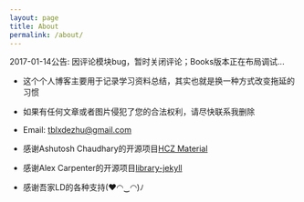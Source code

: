```yaml
---
layout: page
title: About
permalink: /about/
---
```


2017-01-14公告:
因评论模块bug，暂时关闭评论；Books版本正在布局调试...
* 这个个人博客主要用于记录学习资料总结，其实也就是换一种方式改变拖延的习惯

* 如果有任何文章或者图片侵犯了您的合法权利，请尽快联系我删除
* Email:  tblxdezhu@gmail.com

* 感谢Ashutosh Chaudhary的开源项目[HCZ Material](https://github.com/codeasashu/hcz-jekyll-blog)
* 感谢Alex Carpenter的开源项目[library-jekyll](https://github.com/alexcarpenter/library-jekyll-theme)
* 感谢吾家LD的各种支持(♥◠‿◠)ﾉ


